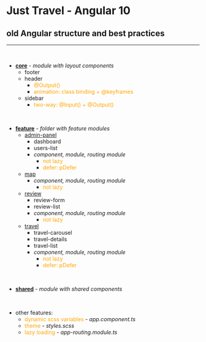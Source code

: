 # Just Travel - Angular 10

## old Angular structure and best practices

---------------------
<style>
x { color: orange }
g { color: gold }
</style>

<br>

* **[core](app/src/app/core)** - _module with layout components_
  * footer
  * header
    * <x>@Output()</x>
    * <x>animation: class binding + @keyframes</x>
  * sidebar
    * <x>two-way: @Input() + @Output()</x>

<br>

* **[feature](app/src/app/feature)** - _folder with feature modules_
  * [admin-panel](app/src/app/feature/admin-panel)
    * dashboard
    * users-list
    * _component, module, routing module_
      * <x>not lazy</x>
      * <x>defer: pDefer</x>
  * [map](app/src/app/feature/map)
    * _component, module, routing module_
      * <x>not lazy</x>
  * [review](app/src/app/feature/review)
    * review-form
    * review-list
    * _component, module, routing module_
      * <x>not lazy</x>
  * [travel](app/src/app/feature/travel)
    * travel-carousel
    * travel-details
    * travel-list
    * _component, module, routing module_
      * <x>not lazy</x>  
      * <x>defer: pDefer</x>

<br>

* **[shared](app/src/app/shared)** - _module with shared components_

<br>

* other features:
  * <x>dynamic scss variables</x> - _app.component.ts_
  * <x>theme</x> - _styles.scss_   
  * <x>lazy loading</x> - _app-routing.module.ts_   
